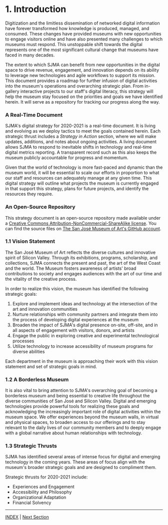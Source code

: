 # 1. Introduction

Digitization and the limitless dissemination of networked digital information have forever transformed how knowledge is produced, managed, and consumed. These changes have provided museums with new opportunities to engage visitors online and have also presented many challenges to which museums must respond. This unstoppable shift towards the digital represents one of the most significant cultural change that museums have faced in many decades.

The extent to which SJMA can benefit from new opportunities in the digital space to drive revenue, engagement, and innovation depends on its ability to leverage new technologies and agile workflows to support its mission. This document provides a roadmap for further infusion of digital activities into the museum's operations and overarching strategic plan. From in-gallery interactive projects to our staff's digital literacy, this strategy will help the museum stay focused on the priorities and goals we have identified herein. It will serve as a repository for tracking our progress along the way.

### A Real-Time Document

SJMA's digital strategy for 2020-2021 is a real-time document. It is living and evolving as we deploy tactics to meet the goals contained herein. Each strategic thrust includes a *Strategy in Action* section, where we will make updates, additions, and notes about ongoing activities. A living document allows SJMA to respond to inevitable shifts in technology and real-time digital metrics reporting. A transparent record such as this also keeps the museum publicly accountable for progress and momentum.

Given that the world of technology is more fast-paced and dynamic than the museum world, it will be essential to scale our efforts in proportion to what our staff and resources can adequately manage at any given time. This digital strategy will outline what projects the museum is currently engaged in that support this strategy, plans for future projects, and identify the resources they require.

### An Open-Source Repository

This strategy document is an open-source repository made available under a [Creative Commons Attribution-NonCommercial-ShareAlike license](http://creativecommons.org/licenses/by-nc-sa/4.0/). You can find the source files on [The San José Museum of Art's GitHub account](XXXXX).

### 1.1 Vision Statement

The San José Museum of Art reflects the diverse cultures and innovative spirit of Silicon Valley. Through its exhibitions, programs, scholarship, and collections, SJMA connects the present and past, the art of the West Coast and the world. The Museum fosters awareness of artists' broad contributions to society and engages audiences with the art of our time and the vitality of the creative process.

In order to realize this vision, the museum has identified the following strategic goals:

1. Explore and implement ideas and technology at the intersection of the art and innovation communities
2. Nurture relationships with community partners and integrate them into the process of developing digital experiences at the museum
3. Broaden the impact of SJMA's digital presence on-site, off-site, and in all aspects of engagement with visitors, donors, and artists
4. Engage the public in exploring creative and experimental technological processes
5. Utilize technology to increase accessibility of museum programs for diverse abilities

Each department in the museum is approaching their work with this vision statement and set of strategic goals in mind.

### 1.2 A Borderless Museum

It is also vital to bring attention to SJMA's overarching goal of becoming a borderless museum and being essential to creative life throughout the diverse communities of San José and Silicon Valley. Digital and emerging technologies provide powerful tools for realizing these goals and acknowledging the increasingly important role of digital activities within the museum space. We offer experiences beyond the museum walls, in virtual and physical spaces, to broaden access to our offerings and to stay relevant to the daily lives of our community members and to deeply engage with a global narrative about human relationships with technology.

### 1.3 Strategic Thrusts

SJMA has identified several areas of intense focus for digital and emerging technology in the coming years. These areas of focus align with the museum's broader strategic goals and are designed to compliment them.

Strategic thrusts for 2020-2021 include:

* Experiences and Engagement
* Accessibility and Philosophy
* Organizational Adaptation
* Financial Solvency

-----

[INDEX](index.md) | [Next Section](02_Experiences_and_Engagement.md)
